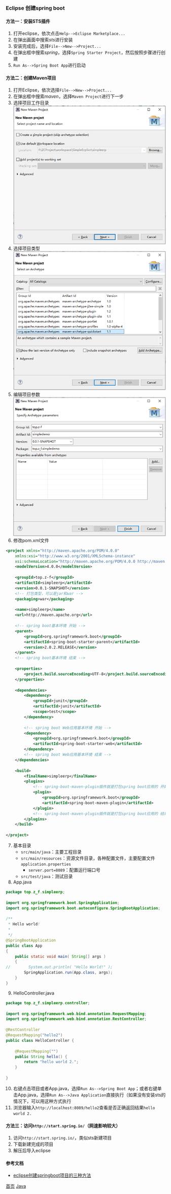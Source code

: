 ### Eclipse 创建spring boot

#### 方法一：安装STS插件
1. 打开eclipse，依次点击`Help-->Eclipse Marketplace...`
2. 在弹出画面中搜索*sts*进行安装
3. 安装完成后，选择`File-->New-->Project...`
4. 在弹出框中搜索*spring*，选择`Spring Starter Project`，然后按照步骤进行创建
5. `Run As-->Spring Boot App`进行启动
#### 方法二：创建Maven项目
1. 打开Eclipse，依次选择`File-->New-->Project...`
2. 在弹出框中搜索*maven*，选择`Maven Project`进行下一步
3. 选择项目工作目录
![Maven Project项目工作目录](../../image/java/springbootmaven_01.png)
4. 选择项目类型
![Maven Project项目类型](../../image/java/springbootmaven_02.png)
5. 编辑项目参数
![Maven Project项目参数](../../image/java/springbootmaven_03.png)
6. 修改pom.xml文件
```xml
<project xmlns="http://maven.apache.org/POM/4.0.0"
	xmlns:xsi="http://www.w3.org/2001/XMLSchema-instance"
	xsi:schemaLocation="http://maven.apache.org/POM/4.0.0 http://maven.apache.org/xsd/maven-4.0.0.xsd">
	<modelVersion>4.0.0</modelVersion>

	<groupId>top.z-f</groupId>
	<artifactId>simpleerp</artifactId>
	<version>0.0.1-SNAPSHOT</version>
    <!-- 打包类型，可以是jar和war -->
	<packaging>war</packaging>

	<name>simpleerp</name>
	<url>http://maven.apache.org</url>

	<!-- spring boot基本环境 开始 -->
	<parent>
		<groupId>org.springframework.boot</groupId>
		<artifactId>spring-boot-starter-parent</artifactId>
		<version>2.0.2.RELEASE</version>
	</parent>
	<!-- spring boot基本环境 结束 -->

	<properties>
		<project.build.sourceEncoding>UTF-8</project.build.sourceEncoding>
	</properties>

	<dependencies>
		<dependency>
			<groupId>junit</groupId>
			<artifactId>junit</artifactId>
			<scope>test</scope>
		</dependency>
		
		<!-- spring boot Web应用基本环境 开始 -->
		<dependency>
			<groupId>org.springframework.boot</groupId>
			<artifactId>spring-boot-starter-web</artifactId>
		</dependency>
		<!-- spring boot Web应用基本环境 结束 -->
	</dependencies>
	
	<build>
		<finalName>simpleerp</finalName>
		<plugins>
			<!-- spring-boot-maven-plugin插件就是打包spring boot应用的 开始 -->
			<plugin>
				<groupId>org.springframework.boot</groupId>
				<artifactId>spring-boot-maven-plugin</artifactId>
			</plugin>
			<!-- spring-boot-maven-plugin插件就是打包spring boot应用的 结束 -->
		</plugins>
	</build>
	
</project>

```
7. 基本目录
    * `src/main/java`：主要工程目录
    * `src/main/resources`：资源文件目录，各种配置文件，主要配置文件`application.properties`
        * `server.port=8089`：配置运行端口号
    * `src/test/java`：测试目录
8. App.java
```java
package top.z_f.simpleerp;

import org.springframework.boot.SpringApplication;
import org.springframework.boot.autoconfigure.SpringBootApplication;

/**
 * Hello world!
 *
 */
@SpringBootApplication
public class App 
{
    public static void main( String[] args )
    {
//        System.out.println( "Hello World!" );
        SpringApplication.run(App.class, args);
    }
}
```
9. HelloController.java
```java
package top.z_f.simpleerp.controller;

import org.springframework.web.bind.annotation.RequestMapping;
import org.springframework.web.bind.annotation.RestController;

@RestController
@RequestMapping("hello2")
public class HelloController {
	
	@RequestMapping("")
	public String hello() {
		return "hello world 2.";
	}

}
```
10. 右键点击项目或者App.java，选择`Run As-->Spring Boot App`；或者右键单击App.java，选择`Run As-->Java Application`直接执行（如果没有安装sts的情况下，可以用这种方式执行
11. 浏览器输入`http://localhost:8089/hello2`查看是否正确返回结果`hello world 2.`
#### 方法三：访问`http://start.spring.io/`（网速影响较大）
1. 访问`http://start.spring.io/`，类似sts新建项目
2. 下载新建完成的项目
3. 解压后导入eclipse


#### 参考文档
* [eclipse创建springboot项目的三种方法](https://blog.csdn.net/mousede/article/details/81285693)



[首页](../../README.md)  [Java](java.md)
